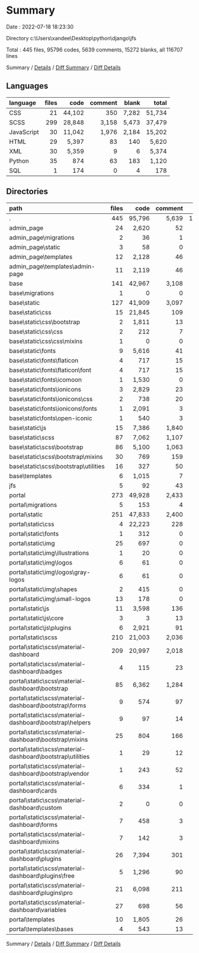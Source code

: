 # Summary

Date : 2022-07-18 18:23:30

Directory c:\\Users\\xandee\\Desktop\\python\\django\\jfs

Total : 445 files,  95796 codes, 5639 comments, 15272 blanks, all 116707 lines

Summary / [Details](details.md) / [Diff Summary](diff.md) / [Diff Details](diff-details.md)

## Languages
| language | files | code | comment | blank | total |
| :--- | ---: | ---: | ---: | ---: | ---: |
| CSS | 21 | 44,102 | 350 | 7,282 | 51,734 |
| SCSS | 299 | 28,848 | 3,158 | 5,473 | 37,479 |
| JavaScript | 30 | 11,042 | 1,976 | 2,184 | 15,202 |
| HTML | 29 | 5,397 | 83 | 140 | 5,620 |
| XML | 30 | 5,359 | 9 | 6 | 5,374 |
| Python | 35 | 874 | 63 | 183 | 1,120 |
| SQL | 1 | 174 | 0 | 4 | 178 |

## Directories
| path | files | code | comment | blank | total |
| :--- | ---: | ---: | ---: | ---: | ---: |
| . | 445 | 95,796 | 5,639 | 15,272 | 116,707 |
| admin_page | 24 | 2,620 | 52 | 113 | 2,785 |
| admin_page\\migrations | 2 | 36 | 1 | 8 | 45 |
| admin_page\\static | 3 | 58 | 0 | 6 | 64 |
| admin_page\\templates | 12 | 2,128 | 46 | 39 | 2,213 |
| admin_page\\templates\\admin-page | 11 | 2,119 | 46 | 39 | 2,204 |
| base | 141 | 42,967 | 3,108 | 5,980 | 52,055 |
| base\\migrations | 1 | 0 | 0 | 1 | 1 |
| base\\static | 127 | 41,909 | 3,097 | 5,935 | 50,941 |
| base\\static\\css | 15 | 21,845 | 109 | 1,681 | 23,635 |
| base\\static\\css\\bootstrap | 2 | 1,811 | 13 | 158 | 1,982 |
| base\\static\\css\\css | 2 | 212 | 7 | 55 | 274 |
| base\\static\\css\\css\\mixins | 1 | 0 | 0 | 1 | 1 |
| base\\static\\fonts | 9 | 5,616 | 41 | 790 | 6,447 |
| base\\static\\fonts\\flaticon | 4 | 717 | 15 | 53 | 785 |
| base\\static\\fonts\\flaticon\\font | 4 | 717 | 15 | 53 | 785 |
| base\\static\\fonts\\icomoon | 1 | 1,530 | 0 | 0 | 1,530 |
| base\\static\\fonts\\ionicons | 3 | 2,829 | 23 | 736 | 3,588 |
| base\\static\\fonts\\ionicons\\css | 2 | 738 | 20 | 735 | 1,493 |
| base\\static\\fonts\\ionicons\\fonts | 1 | 2,091 | 3 | 1 | 2,095 |
| base\\static\\fonts\\open-iconic | 1 | 540 | 3 | 1 | 544 |
| base\\static\\js | 15 | 7,386 | 1,840 | 1,996 | 11,222 |
| base\\static\\scss | 87 | 7,062 | 1,107 | 1,467 | 9,636 |
| base\\static\\scss\\bootstrap | 86 | 5,100 | 1,063 | 1,327 | 7,490 |
| base\\static\\scss\\bootstrap\\mixins | 30 | 769 | 159 | 153 | 1,081 |
| base\\static\\scss\\bootstrap\\utilities | 16 | 327 | 50 | 94 | 471 |
| base\\templates | 6 | 1,015 | 7 | 31 | 1,053 |
| jfs | 5 | 92 | 43 | 47 | 182 |
| portal | 273 | 49,928 | 2,433 | 9,123 | 61,484 |
| portal\\migrations | 5 | 153 | 4 | 26 | 183 |
| portal\\static | 251 | 47,833 | 2,400 | 9,046 | 59,279 |
| portal\\static\\css | 4 | 22,223 | 228 | 5,596 | 28,047 |
| portal\\static\\fonts | 1 | 312 | 0 | 1 | 313 |
| portal\\static\\img | 25 | 697 | 0 | 1 | 698 |
| portal\\static\\img\\illustrations | 1 | 20 | 0 | 0 | 20 |
| portal\\static\\img\\logos | 6 | 61 | 0 | 0 | 61 |
| portal\\static\\img\\logos\\gray-logos | 6 | 61 | 0 | 0 | 61 |
| portal\\static\\img\\shapes | 2 | 415 | 0 | 0 | 415 |
| portal\\static\\img\\small-logos | 13 | 178 | 0 | 0 | 178 |
| portal\\static\\js | 11 | 3,598 | 136 | 181 | 3,915 |
| portal\\static\\js\\core | 3 | 3 | 13 | 2 | 18 |
| portal\\static\\js\\plugins | 6 | 2,921 | 91 | 74 | 3,086 |
| portal\\static\\scss | 210 | 21,003 | 2,036 | 3,267 | 26,306 |
| portal\\static\\scss\\material-dashboard | 209 | 20,997 | 2,018 | 3,260 | 26,275 |
| portal\\static\\scss\\material-dashboard\\badges | 4 | 115 | 23 | 47 | 185 |
| portal\\static\\scss\\material-dashboard\\bootstrap | 85 | 6,362 | 1,284 | 1,406 | 9,052 |
| portal\\static\\scss\\material-dashboard\\bootstrap\\forms | 9 | 574 | 97 | 115 | 786 |
| portal\\static\\scss\\material-dashboard\\bootstrap\\helpers | 9 | 97 | 14 | 22 | 133 |
| portal\\static\\scss\\material-dashboard\\bootstrap\\mixins | 25 | 804 | 166 | 151 | 1,121 |
| portal\\static\\scss\\material-dashboard\\bootstrap\\utilities | 1 | 29 | 12 | 7 | 48 |
| portal\\static\\scss\\material-dashboard\\bootstrap\\vendor | 1 | 243 | 52 | 60 | 355 |
| portal\\static\\scss\\material-dashboard\\cards | 6 | 334 | 1 | 48 | 383 |
| portal\\static\\scss\\material-dashboard\\custom | 2 | 0 | 0 | 2 | 2 |
| portal\\static\\scss\\material-dashboard\\forms | 7 | 458 | 3 | 69 | 530 |
| portal\\static\\scss\\material-dashboard\\mixins | 7 | 142 | 3 | 21 | 166 |
| portal\\static\\scss\\material-dashboard\\plugins | 26 | 7,394 | 301 | 572 | 8,267 |
| portal\\static\\scss\\material-dashboard\\plugins\\free | 5 | 1,296 | 90 | 57 | 1,443 |
| portal\\static\\scss\\material-dashboard\\plugins\\pro | 21 | 6,098 | 211 | 515 | 6,824 |
| portal\\static\\scss\\material-dashboard\\variables | 27 | 698 | 56 | 162 | 916 |
| portal\\templates | 10 | 1,805 | 26 | 28 | 1,859 |
| portal\\templates\\bases | 4 | 543 | 13 | 12 | 568 |

Summary / [Details](details.md) / [Diff Summary](diff.md) / [Diff Details](diff-details.md)
